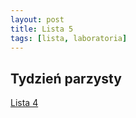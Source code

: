 ```yaml
---
layout: post
title: Lista 5
tags: [lista, laboratoria]
---
```

<!-- 
## Tydzień nieparzysty

[Lista 4](https://github.com/riomus/rsi/blob/2017/2018-summer/laboratoria/Lista4-TN.MD) -->

## Tydzień parzysty

[Lista 4](https://github.com/riomus/rsi/blob/2017/2018-summer/laboratoria/Lista5-TP.MD)
